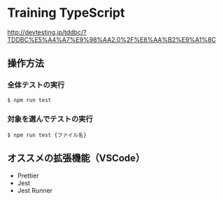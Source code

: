 # Training TypeScript

http://devtesting.jp/tddbc/?TDDBC%E5%A4%A7%E9%98%AA2.0%2F%E8%AA%B2%E9%A1%8C

## 操作方法

### 全体テストの実行

```
$ npm run test
```

### 対象を選んでテストの実行

```
$ npm run test {ファイル名}
```
 
## オススメの拡張機能（VSCode）

- Prettier
- Jest
- Jest Runner